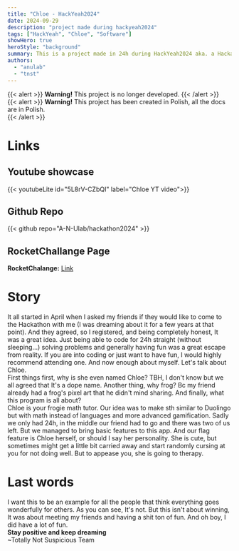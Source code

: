 ```yaml
---
title: "Chloe - HackYeah2024"
date: 2024-09-29
description: "project made during hackyeah2024"
tags: ["HackYeah", "Chloe", "Software"]
showHero: true
heroStyle: "background"
summary: This is a project made in 24h during HackYeah2024 aka. a Hackathon.
authors:
  - "anulab"
  - "tnst"
---
```

{{< alert >}}
**Warning!** This project is no longer developed.
{{< /alert >}}     
{{< alert >}}
**Warning!** This project has been created in Polish, all the docs are in Polish.    
{{< /alert >}}  
# 
# Links
## Youtube showcase
{{< youtubeLite id="5L8rV-CZbQI" label="Chloe YT video">}}
## Github Repo
{{< github repo="A-N-Ulab/hackathon2024" >}}
## RocketChallange Page
**RocketChalange:** [Link](https://challengerocket.com/hackyeah-2024/works/chloe--twoja-matematyczna-zaba-55cd29#go-pagecontent)

# Story
It all started in April when I asked my friends if they would like to come to the Hackathon with me (I was dreaming about it for a few years at that point).
And they agreed, so I registered, and being completely honest, It was a great idea. Just being able to code for 24h straight (without sleeping...) solving problems and generally having fun was a great escape from reality. If you are into coding or just want to have fun, I would highly recommend attending one. And
now enough about myself. Let's talk about Chloe.\
First things first, why is she even named Chloe? TBH, I don't know but we all agreed that It's a dope name. Another thing, why frog? Bc my friend already had
a frog's pixel art that he didn't mind sharing. And finally, what this program is all about?\
Chloe is your frogie math tutor. Our idea was to make sth similar to Duolingo but with math instead of languages and more advanced gamification. Sadly we only had
24h, in the middle our friend had to go and there was two of us left. But we managed to bring basic features to this app. And our flag feature is Chloe herself,
or should I say her personality. She is cute, but sometimes might get a little bit carried away and start randomly cursing at you for not doing well. But to
appease you, she is going to therapy.
# Last words
I want this to be an example for all the people that think everything goes wonderfully for others. As you can see, It's not. But this isn't about winning,
It was about meeting my friends and having a shit ton of fun. And oh boy, I did have a lot of fun.\
**Stay positive and keep dreaming**\
~Totally Not Suspicious Team
